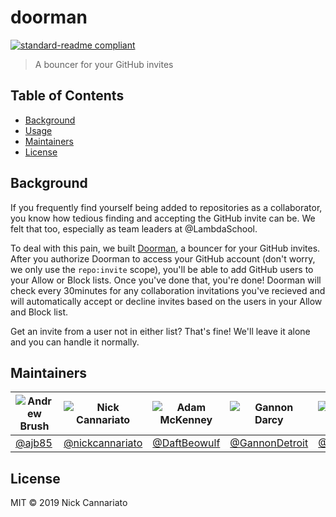 # doorman

[![standard-readme compliant](https://img.shields.io/badge/standard--readme-OK-green.svg?style=flat-square)](https://github.com/RichardLitt/standard-readme)

> A bouncer for your GitHub invites

## Table of Contents

- [Background](#background)
- [Usage](#usage)
- [Maintainers](#maintainers)
- [License](#license)

## Background

If you frequently find yourself being added to repositories as a collaborator, you know how tedious finding and accepting the GitHub invite can be. We felt that too, especially as team leaders at @LambdaSchool.

To deal with this pain, we built [Doorman](https://doorman.notwrong.dev), a bouncer for your GitHub invites. After you authorize Doorman to access your GitHub account (don't worry, we only use the `repo:invite` scope), you'll be able to add GitHub users to your Allow or Block lists. Once you've done that, you're done! Doorman will check every 30minutes for any collaboration invitations you've recieved and will automatically accept or decline invites based on the users in your Allow and Block list. 

Get an invite from a user not in either list? That's fine! We'll leave it alone and you can handle it normally.

## Maintainers

| ![Andrew Brush](https://github.com/ajb85.png) | ![Nick Cannariato](https://github.com/nickcannariato.png) | ![Adam McKenney](https://github.com/DaftBeowulf.png) | ![Gannon Darcy](https://github.com/GannonDetroit.png) | ![Thomas Hessburg](https://github.com/TomHessburg.png) | ![Ryan Boris](https://github.com/ryanboris.png) |
|-----------------------------------------------|-----------------------------------------------------------|------------------------------------------------------|-------------------------------------------------------|--------------------------------------------------------|-------------------------------------------------|
| [@ajb85](https://github.com/ajb85)            | [@nickcannariato](https://github.com/nickcannariato)      | [@DaftBeowulf](https://github.com/DaftBeowulf)       | [@GannonDetroit](https://github.com/GannonDetroit)    | [@TomHessburg](https://github.com/TomHessburg)         | [@ryanboris](https://github.com/ryanboris)      |

## License

MIT © 2019 Nick Cannariato
